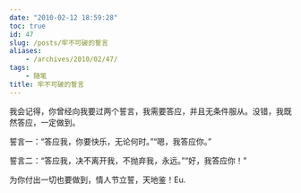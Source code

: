```yaml
---
date: "2010-02-12 18:59:28"
toc: true
id: 47
slug: /posts/牢不可破的誓言
aliases:
    - /archives/2010/02/47/
tags:
    - 随笔
title: 牢不可破的誓言
---
```


我会记得，你曾经向我要过两个誓言，我需要答应，并且无条件服从。没错，我既然答应，一定做到。­

誓言一：“答应我，你要快乐，无论何时。”“嗯，我答应你。”­

誓言二：“答应我，决不离开我，不抛弃我，永远。”“好，我答应你！”­

为你付出一切也要做到，情人节立誓，天地鉴！Eu.­